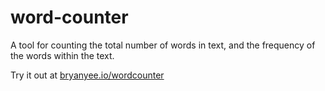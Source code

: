 # word-counter
A tool for counting the total number of words in text, and the frequency of the words within the text.


Try it out at [bryanyee.io/wordcounter](bryanyee.io/wordcounter)
